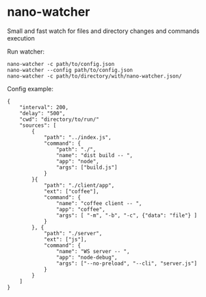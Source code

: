 # nano-watcher
Small and fast watch for files and directory changes and commands execution

Run watcher:

    nano-watcher -c path/to/config.json
    nano-watcher --config path/to/config.json
    nano-watcher -c path/to/directory/with/nano-watcher.json/

Config example:

    {
        "interval": 200,
        "delay": "500",
        "cwd": "directory/to/run/"
        "sources": [
            {
                "path": "../index.js",
                "command": {
                    "path": "./",
                    "name": "dist build -- ",
                    "app": "node",
                    "args": ["build.js"]
                }
            }{
                "path": "./client/app",
                "ext": ["coffee"],
                "command": {
                    "name": "coffee client -- ",
                    "app": "coffee",
                    "args": [ "-m", "-b", "-c", {"data": "file"} ]
                }
            }, {
                "path": "./server",
                "ext": ["js"],
                "command": {
                    "name": "WS server -- ",
                    "app": "node-debug",
                    "args": ["--no-preload", "--cli", "server.js"]
                }
            }
        ]
    }
